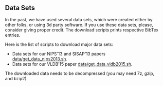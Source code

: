 ## Data Sets

In the past, we have used several data sets, which were created either by other folks,
or using 3d party software. If you use these data sets, please, consider
giving proper credit. The download scripts prints respective BibTex entries.


Here is the list of scripts to download major data sets:
* Data sets for our NIPS'13 and SISAP'13 papers [data/get_data_nips2013.sh](/data/get_data_nips2013.sh).  
* Data sets for our VLDB'15 paper [data/get_data_vldb2015.sh](/data/get_data_vldb2015.sh).  

The downloaded data needs to be decompressed (you may need 7z, gzip, and bzip2)